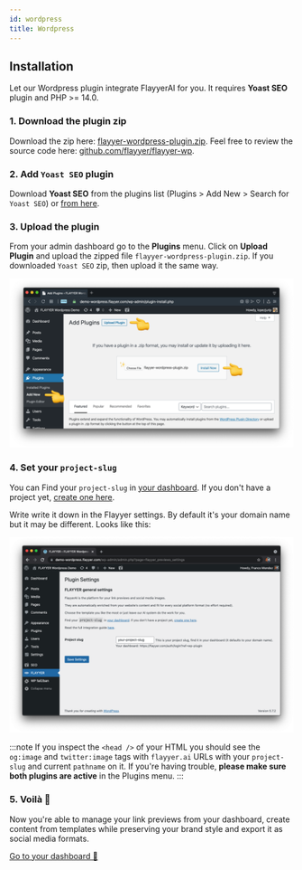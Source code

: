 ```yaml
---
id: wordpress
title: Wordpress
---
```


## Installation

Let our Wordpress plugin integrate FlayyerAI for you. It requires **Yoast SEO** plugin and PHP >= 14.0.

### 1. Download the plugin zip

Download the zip here: [flayyer-wordpress-plugin.zip](https://github.com/flayyer/flayyer-wp/releases/latest/download/flayyer-wordpress-plugin.zip). Feel free to review the source code here: [github.com/flayyer/flayyer-wp](https://github.com/flayyer/flayyer-wp).

### 2. Add `Yoast SEO` plugin

Download **Yoast SEO** from the plugins list (Plugins > Add New > Search for `Yoast SEO`) or [from here](https://wordpress.org/plugins/wordpress-seo/).

### 3. Upload the plugin

From your admin dashboard go to the **Plugins** menu. Click on **Upload Plugin** and upload the zipped file `flayyer-wordpress-plugin.zip`. If you downloaded `Yoast SEO` zip, then upload it the same way.

![demo image of flayyer install](https://raw.githubusercontent.com/flayyer/flayyer-wp/master/.github/assets/install.png)

### 4. Set your `project-slug`

You can Find your `project-slug` in [your dashboard](https://flayyer.com/dashboard/_/projects/_/integrate?ref=docs). If you don't have a project yet, [create one here](https://flayyer.com/get-started?ref=docs).

Write write it down in the Flayyer settings. By default it's your domain name but it may be different. Looks like this:

![demo image of flayyer for wordpress](https://raw.githubusercontent.com/flayyer/flayyer-wp/master/.github/assets/view.png)

:::note
If you inspect the `<head />` of your HTML you should see the `og:image` and `twitter:image` tags with `flayyer.ai` URLs with your `project-slug` and current `pathname` on it. If you're having trouble, **please make sure both plugins are active** in the Plugins menu.
:::

### 5. Voilà 🎉

Now you're able to manage your link previews from your dashboard, create content from templates while preserving your brand style and export it as social media formats.

[Go to your dashboard 🚀](https://flayyer.com/dashboard/_/projects/_/)
